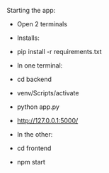 Starting the app:
-	Open 2 terminals

-	Installs:
-	pip install -r requirements.txt

-	In one terminal:
-	cd backend
-	venv/Scripts/activate
-	python app.py
-	http://127.0.0.1:5000/

-	In the other:
-	cd frontend
-	npm start

